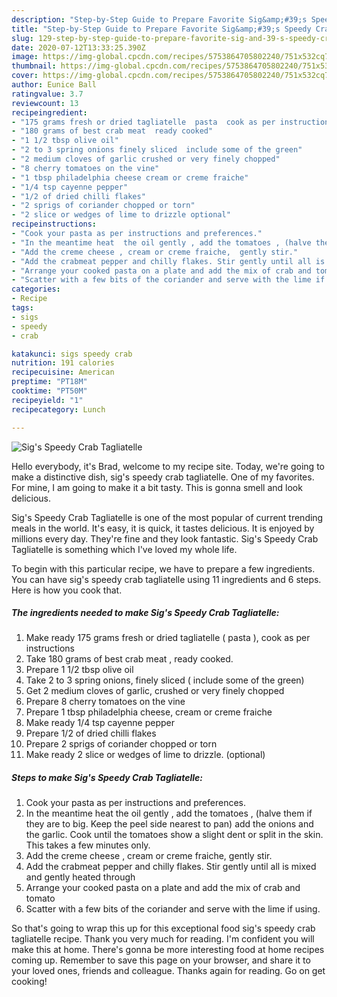 ```yaml
---
description: "Step-by-Step Guide to Prepare Favorite Sig&amp;#39;s Speedy Crab Tagliatelle"
title: "Step-by-Step Guide to Prepare Favorite Sig&amp;#39;s Speedy Crab Tagliatelle"
slug: 129-step-by-step-guide-to-prepare-favorite-sig-and-39-s-speedy-crab-tagliatelle
date: 2020-07-12T13:33:25.390Z
image: https://img-global.cpcdn.com/recipes/5753864705802240/751x532cq70/sigs-speedy-crab-tagliatelle-recipe-main-photo.jpg
thumbnail: https://img-global.cpcdn.com/recipes/5753864705802240/751x532cq70/sigs-speedy-crab-tagliatelle-recipe-main-photo.jpg
cover: https://img-global.cpcdn.com/recipes/5753864705802240/751x532cq70/sigs-speedy-crab-tagliatelle-recipe-main-photo.jpg
author: Eunice Ball
ratingvalue: 3.7
reviewcount: 13
recipeingredient:
- "175 grams fresh or dried tagliatelle  pasta  cook as per instructions"
- "180 grams of best crab meat  ready cooked"
- "1 1/2 tbsp olive oil"
- "2 to 3 spring onions finely sliced  include some of the green"
- "2 medium cloves of garlic crushed or very finely chopped"
- "8 cherry tomatoes on the vine"
- "1 tbsp philadelphia cheese cream or creme fraiche"
- "1/4 tsp cayenne pepper"
- "1/2 of dried chilli flakes"
- "2 sprigs of coriander chopped or torn"
- "2 slice or wedges of lime to drizzle optional"
recipeinstructions:
- "Cook your pasta as per instructions and preferences."
- "In the meantime heat  the oil gently , add the tomatoes , (halve them if they are to big.  Keep the peel side nearest to pan) add the onions and the garlic. Cook until the tomatoes show a slight dent or split in the skin. This takes a few minutes only."
- "Add the creme cheese , cream or creme fraiche,  gently stir."
- "Add the crabmeat pepper and chilly flakes. Stir gently until all is mixed and gently heated through"
- "Arrange your cooked pasta on a plate and add the mix of crab and tomato"
- "Scatter with a few bits of the coriander and serve with the lime if using."
categories:
- Recipe
tags:
- sigs
- speedy
- crab

katakunci: sigs speedy crab 
nutrition: 191 calories
recipecuisine: American
preptime: "PT18M"
cooktime: "PT50M"
recipeyield: "1"
recipecategory: Lunch

---
```



![Sig&#39;s Speedy Crab Tagliatelle](https://img-global.cpcdn.com/recipes/5753864705802240/751x532cq70/sigs-speedy-crab-tagliatelle-recipe-main-photo.jpg)

Hello everybody, it's Brad, welcome to my recipe site. Today, we're going to make a distinctive dish, sig&#39;s speedy crab tagliatelle. One of my favorites. For mine, I am going to make it a bit tasty. This is gonna smell and look delicious.



Sig&#39;s Speedy Crab Tagliatelle is one of the most popular of current trending meals in the world. It's easy, it is quick, it tastes delicious. It is enjoyed by millions every day. They're fine and they look fantastic. Sig&#39;s Speedy Crab Tagliatelle is something which I've loved my whole life.


To begin with this particular recipe, we have to prepare a few ingredients. You can have sig&#39;s speedy crab tagliatelle using 11 ingredients and 6 steps. Here is how you cook that.

<!--inarticleads1-->

##### The ingredients needed to make Sig&#39;s Speedy Crab Tagliatelle:

1. Make ready 175 grams fresh or dried tagliatelle ( pasta ), cook as per instructions
1. Take 180 grams of best crab meat , ready cooked.
1. Prepare 1 1/2 tbsp olive oil
1. Take 2 to 3 spring onions, finely sliced ( include some of the green)
1. Get 2 medium cloves of garlic, crushed or very finely chopped
1. Prepare 8 cherry tomatoes on the vine
1. Prepare 1 tbsp philadelphia cheese, cream or creme fraiche
1. Make ready 1/4 tsp cayenne pepper
1. Prepare 1/2 of dried chilli flakes
1. Prepare 2 sprigs of coriander chopped or torn
1. Make ready 2 slice or wedges of lime to drizzle. (optional)




<!--inarticleads2-->

##### Steps to make Sig&#39;s Speedy Crab Tagliatelle:

1. Cook your pasta as per instructions and preferences.
1. In the meantime heat  the oil gently , add the tomatoes , (halve them if they are to big.  Keep the peel side nearest to pan) add the onions and the garlic. Cook until the tomatoes show a slight dent or split in the skin. This takes a few minutes only.
1. Add the creme cheese , cream or creme fraiche,  gently stir.
1. Add the crabmeat pepper and chilly flakes. Stir gently until all is mixed and gently heated through
1. Arrange your cooked pasta on a plate and add the mix of crab and tomato
1. Scatter with a few bits of the coriander and serve with the lime if using.




So that's going to wrap this up for this exceptional food sig&#39;s speedy crab tagliatelle recipe. Thank you very much for reading. I'm confident you will make this at home. There's gonna be more interesting food at home recipes coming up. Remember to save this page on your browser, and share it to your loved ones, friends and colleague. Thanks again for reading. Go on get cooking!
